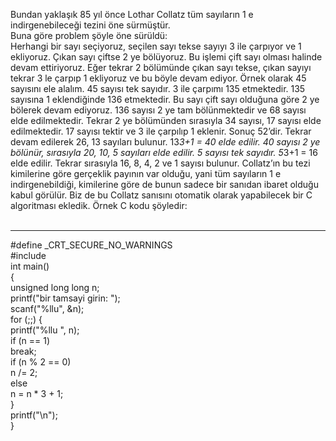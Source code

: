 Bundan yaklaşık 85 yıl önce Lothar Collatz tüm sayıların 1 e indirgenebileceği tezini öne sürmüştür.<br>
Buna göre problem şöyle öne sürüldü: <br>
Herhangi bir sayı seçiyoruz, seçilen sayı tekse sayıyı 3 ile çarpıyor ve 1 ekliyoruz. Çıkan sayı çiftse 2 ye bölüyoruz. Bu işlemi çift sayı olması halinde devam ettiriyoruz. Eğer tekrar 2 bölümünde çıkan sayı tekse, çıkan sayıyı tekrar 3 le çarpıp 1 ekliyoruz ve bu böyle devam ediyor. 
Örnek olarak 45 sayısını ele alalım. 45 sayısı tek sayıdır. 3 ile çarpımı 135 etmektedir. 135 sayısına 1 eklendiğinde 136 etmektedir. Bu sayı çift sayı olduğuna göre 2 ye bölerek devam ediyoruz. 136 sayısı 2 ye tam bölünmektedir ve 68 sayısı elde edilmektedir. Tekrar 2 ye bölümünden sırasıyla 34 sayısı, 17 sayısı elde edilmektedir. 17 sayısı tektir ve 3 ile çarpılıp 1 eklenir. Sonuç 52’dir. Tekrar devam edilerek 26, 13 sayıları bulunur. 13*3+1 = 40 elde edilir. 40 sayısı 2 ye bölünür, sırasıyla 20, 10, 5 sayıları elde edilir. 5 sayısı tek sayıdır. 5*3+1 = 16 elde edilir. Tekrar sırasıyla 16, 8, 4, 2 ve 1 sayısı bulunur. 
Collatz’ın bu tezi kimilerine göre gerçeklik payının var olduğu, yani tüm sayıların 1 e indirgenebildiği, kimilerine göre de bunun sadece bir sanıdan ibaret olduğu kabul görülür. Biz de bu Collatz sanısını otomatik olarak yapabilecek bir C algoritması ekledik. 
Örnek C kodu şöyledir: <br><br>
<hr>
#define _CRT_SECURE_NO_WARNINGS<br>
#include <stdio.h><br>
int main()<br>
{<br>
	unsigned long long n;<br>
	printf("bir tamsayi girin: ");<br>
	scanf("%llu", &n);<br>
	for (;;) {<br>
		printf("%llu ", n);<br>
		if (n == 1)<br>
			break;<br>
		if (n % 2 == 0)<br>
			n /= 2;<br>
		else<br>
			n = n * 3 + 1;<br>
	}<br>
printf("\n");<br>
}<br>
